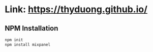 # Link: <https://thyduong.github.io/>

## NPM Installation

```bash
npm init
npm install mixpanel
```
